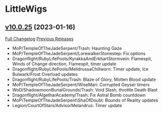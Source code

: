 # LittleWigs

## [v10.0.25](https://github.com/BigWigsMods/LittleWigs/tree/v10.0.25) (2023-01-16)
[Full Changelog](https://github.com/BigWigsMods/LittleWigs/compare/v10.0.24...v10.0.25) [Previous Releases](https://github.com/BigWigsMods/LittleWigs/releases)

- MoP/TempleOfTheJadeSerpent/Trash: Haunting Gaze  
- MoP/TempleOfTheJadeSerpent/LorewalkerStonestep: Fix options  
- Dragonflight/RubyLifePools/KyrakkaAndErkhartStormvein: Flamespit, Winds of Change direction, Flamespit, timer update  
- Dragonflight/RubyLifePools/MelidrussaChillworn: Timer update, Ice Bulwark/Frost Overload updates  
- Dragonflight/RubyLifePools/Trash: Blaze of Glory, Molten Blood update  
- MoP/TempleOfTheJadeSerpent/WiseMari: Corrupted Geyser timers  
- WoD/ShadowmoonBurialGrounds/Trash: Void Slash, throttle Death Blast  
- Dragonflight/AlgetharAcademy/Trash: Fix Astral Bomb countdown  
- MoP\TempleOfTheJadeSerpent\ShaOfDoubt: Bounds of Reality updates  
- Legion/CourtOfStars/AdvisorMelandrus: Timer update  
